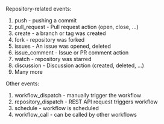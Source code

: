 Repository-related events:
1. push - pushing a commit
2. pull_request - Pull request action (open, close, ...)
3. create - a branch or tag was created
4. fork - repository was forked
5. issues - An issue was opened, deleted
6. issue_comment - Issue or PR comment action
7. watch - repository was starred
8. discussion - Discussion action (created, deleted, ...)
9. Many more

Other events:
1. workflow_dispatch - manually trigger the workflow
2. repository_dispatch - REST API request triggers workflow
3. schedule - workflow is scheduled
4. workflow_call - can be called by other workflows
